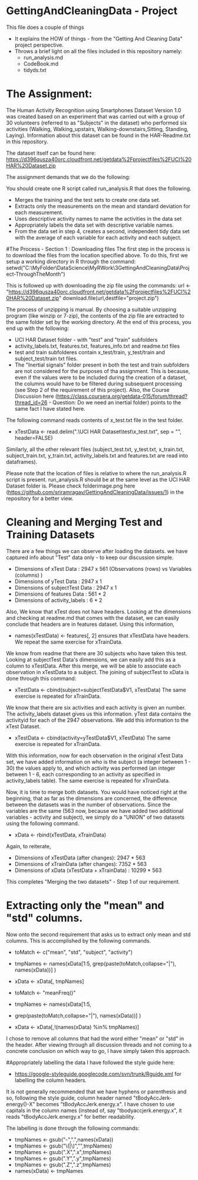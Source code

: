 # GettingAndCleaningData - Project
This file does a couple of things
* It explains the HOW of things - from the "Getting And Cleaning Data" project perspective.
* Throws a brief light on all the files included in this repository namely:
     * run_analysis.md
     * CodeBook.md
     * tidyds.txt
   
# The Assignment:
The Human Activity Recognition using Smartphones Dataset Version 1.0 was created based on an experiment that was carried out with a group of 30 volunteers (referred to as "Subjects" in the dataset) who performed six activities (Walking, Walking_upstairs, Walking-downstairs,Sitting, Standing, Laying).  Information about this dataset can be found in the HAR-Readme.txt in this repository.  

The dataset itself can be found here: https://d396qusza40orc.cloudfront.net/getdata%2Fprojectfiles%2FUCI%20HAR%20Dataset.zip

The assignment demands that we do the following:

 You should create one R script called run_analysis.R that does the following. 
* Merges the training and the test sets to create one data set.
* Extracts only the measurements on the mean and standard deviation for each measurement. 
* Uses descriptive activity names to name the activities in the data set
* Appropriately labels the data set with descriptive variable names. 
* From the data set in step 4, creates a second, independent tidy data set with the average of each variable for each activity and each subject.

#The Process - Section 1 : Downloading files
The first step in the process is to download the files from the location specified above.  To do this, first we setup a working directory in R through the command:
setwd("C:\\MyFolder\\DataScience\\MyRWork\\3GettingAndCleaningData\\Project-ThroughTheMonth")

This is followed up with downloading the zip file using the commands:
url <- "https://d396qusza40orc.cloudfront.net/getdata%2Fprojectfiles%2FUCI%20HAR%20Dataset.zip"
download.file(url,destfile="project.zip")

The process of unzipping is manual.  By choosing a suitable unzipping program (like winzip or 7-zip), the contents of the zip file are extracted to the same folder set by the working directory.  At the end of this process, you end up with the following:
* UCI HAR Dataset folder - with "test" and "train" subfolders
* activity_labels.txt, features.txt, features_info.txt and readme.txt files
* test and train subfolderes contain x_test/train, y_test/train and subject_test/train txt files.
* The "Inertial signals" folder present in both the test and train subfolders are not considered for the purposes of tha assignment.  This is because, even if the values were to be included during the creation of a dataset, the columns would have to be filtered during subsequent processing (see Step 2 of the requirement of this project).  Also, the Course Discussion here (https://class.coursera.org/getdata-015/forum/thread?thread_id=26 - Question: Do we need an inertial folder) points to the same fact I have stated here.

The following command reads contents of x_test.txt file in the test folder.
* xTestData <- read.delim(".\\UCI HAR Dataset\\test\\x_test.txt", sep = "", header=FALSE)

Similarly, all the other relevant files (subject_test.txt, y_test.txt, x_train.txt, subject_train.txt, y_train.txt, activity_labels.txt and features.txt are read into dataframes).

Please note that the location of files is relative to where the run_analysis.R script is present.  run_analysis.R should be at the same level as the UCI HAR Dataset folder is.  Please check folderimage.png here (https://github.com/sriramragav/GettingAndCleaningData/issues/1) in the repository for a better view.

# Cleaning and Merging Test and Training Datasets
There are a few things we can observe after loading the datasets. we have captured info about "Test" data only - to keep our discussion simple.
* Dimensions of xTest Data : 2947 x 561 (Observations (rows) vs Variables (columns) )
* Dimensions of yTest Data : 2947 x 1 
* Dimensions of subjectTest Data : 2947 x 1
* Dimensions of features Data : 561 * 2
* Dimensions of activity_labels : 6 * 2

Also,
We know that xTest does not have headers.  Looking at the dimensions and checking at readme.md that comes with the dataset, we can easily conclude that headers are in features dataset.  Using this information,
* names(xTestData) <- features[, 2]
ensures that xTestData have headers.  We repeat the same exercise for xTrainData.  

We know from readme that there are 30 subjects who have taken this test.  Looking at subjectTest Data's dimensions, we can easily add this as a column to xTestData.  After this merge, we will be able to associate each observation in xTestData to a subject.  The joining of subjectTest to xData is done through this command:
* xTestData <- cbind(subject=subjectTestData$V1, xTestData)
The same exercise is repeated for xTrainData.

We know that there are six activities and each activity is given an number.  The activity_labels dataset gives us this information.  yTest data contains the activityid for each of the 2947 observations.  We add this information to the xTest Dataset.
* xTestData <- cbind(activity=yTestData$V1, xTestData)
The same exercise is repeated for xTrainData.

With this information, now for each observation in the original xTest Data set, we have added information on who is the subject (a integer between 1 - 30) the values apply to, and which activity was performed (an integer between 1 - 6, each corresponding to an activity as specified in activity_labels table).
The same exercise is repeated for xTrainData.

Now, it is time to merge both datasets.  You would have noticed right at the beginning, that as far as the dimensions are concerned, the difference between the datasets was in the number of observations.  Since the variables are the same (563 now, because we have added two additional variables - activity and subject), we simply do a "UNION" of two datasets using the following command.
* xData <- rbind(xTestData, xTrainData)

Again, to reiterate, 
* Dimensions of xTestData (after changes):        2947 * 563
* Dimensions of xTrainData (after changes):       7352 * 563
* Dimensions of xData (xTestData + xTrainData) : 10299 * 563

This completes "Merging the two datasets" - Step 1 of our requirement.

# Extracting only the "mean" and "std" columns.
Now onto the second requirement that asks us to extract only mean and std columns.  This is accomplished by the following commands.

* toMatch <- c("mean", "std", "subject", "activity")
* tmpNames <- names(xData[1:5, grep(paste(toMatch,collapse="|"), names(xData))] )
* xData <- xData[, tmpNames]

* toMatch <- "meanFreq()"
* tmpNames <- names(xData[1:5, 
* grep(paste(toMatch,collapse="|"), names(xData))] )
* xData <- xData[,!(names(xData) %in% tmpNames)]

I chose to remove all columns that had the word either "mean" or "std" in the header.  After viewing through all discussion threads and not coming to a concrete conclusion on which way to go, I have simply taken this approach.

#Appropriately labelling the data 
I have followed the style guide here:
* https://google-styleguide.googlecode.com/svn/trunk/Rguide.xml
for labelling the column headers.  

It is not generally recommended that we have hyphens or parenthesis and so, following the style guide, column header named "tBodyAccJerk-energy()-X" becomes "tBodyAccJerk.energy.x".  I have chosen to use capitals in the column names (instead of, say "tbodyaccjerk.energy.x", it reads "tBodyAccJerk.energy.x" for better readability.

The labelling is done through the following commands:

* tmpNames <- gsub("-",".",names(xData))
* tmpNames <- gsub("\\(|\\)","",tmpNames)
* tmpNames <- gsub(".X",".x",tmpNames)
* tmpNames <- gsub(".Y",".y",tmpNames)
* tmpNames <- gsub(".Z",".z",tmpNames)
* names(xData) <- tmpNames

